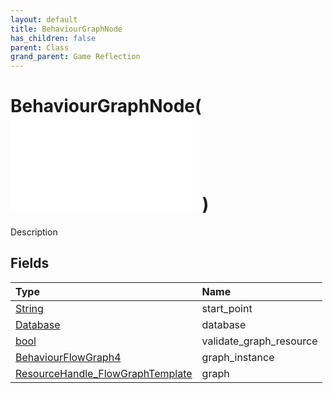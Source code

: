 ```yaml
---
layout: default
title: BehaviourGraphNode
has_children: false
parent: Class
grand_parent: Game Reflection
---
```

# BehaviourGraphNode( ![ BehaviourNode ](/game-reflection/classes/behaviour_node.md) )
Description 

## Fields
| Type | Name |
|:-------------|:--------------|
| [String](/game-reflection/components/string.md) | start_point |
| [Database](/game-reflection/components/database.md) | database |
| [bool](/game-reflection/components/bool.md) | validate_graph_resource |
| [BehaviourFlowGraph4](/game-reflection/components/behaviour_flow_graph4.md) | graph_instance |
| [ResourceHandle_FlowGraphTemplate](/game-reflection/components/resource_handle__flow_graph_template.md) | graph |
